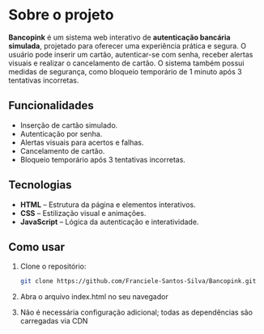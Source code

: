 # Sobre o projeto

**Bancopink** é um sistema web interativo de **autenticação bancária simulada**, projetado para oferecer uma experiência prática e segura. O usuário pode inserir um cartão, autenticar-se com senha, receber alertas visuais e realizar o cancelamento de cartão. O sistema também possui medidas de segurança, como bloqueio temporário de 1 minuto após 3 tentativas incorretas.

## Funcionalidades

- Inserção de cartão simulado.
- Autenticação por senha.
- Alertas visuais para acertos e falhas.
- Cancelamento de cartão.
- Bloqueio temporário após 3 tentativas incorretas.

## Tecnologias

- **HTML** – Estrutura da página e elementos interativos.
- **CSS** – Estilização visual e animações.
- **JavaScript** – Lógica da autenticação e interatividade.

## Como usar

1. Clone o repositório:

   ```bash
   git clone https://github.com/Franciele-Santos-Silva/Bancopink.git


2. Abra o arquivo index.html no seu navegador

3. Não é necessária configuração adicional; todas as dependências são carregadas via CDN
